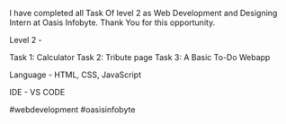 I have completed all  Task Of level 2 as Web Development and Designing Intern at Oasis Infobyte. Thank You for this opportunity.

Level 2 -

Task 1: Calculator
Task 2: Tribute page
Task 3: A Basic To-Do Webapp





Language - HTML, CSS, JavaScript

IDE - VS CODE

#webdevelopment #oasisinfobyte
